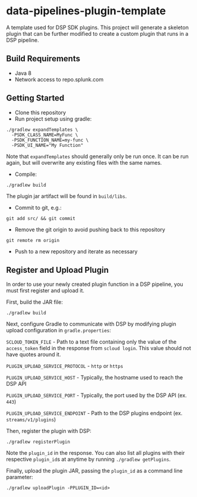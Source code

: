 # data-pipelines-plugin-template

A template used for DSP SDK plugins. This project will generate a skeleton plugin that can be further modified
to create a custom plugin that runs in a DSP pipeline.

## Build Requirements

* Java 8
* Network access to repo.splunk.com

## Getting Started

* Clone this repository
* Run project setup using gradle:

```
./gradlew expandTemplates \
  -PSDK_CLASS_NAME=MyFunc \
  -PSDK_FUNCTION_NAME=my-func \
  -PSDK_UI_NAME="My Function"
```

Note that `expandTemplates` should generally only be run once. It can be run again, but will overwrite any existing files
with the same names.

* Compile:

```
./gradlew build
```

The plugin jar artifact will be found in `build/libs`.

* Commit to git, e.g.:

```
git add src/ && git commit
```

* Remove the git origin to avoid pushing back to this repository

```
git remote rm origin
```

* Push to a new repository and iterate as necessary

## Register and Upload Plugin

In order to use your newly created plugin function in a DSP pipeline, you must first register and upload it.

First, build the JAR file:
```
./gradlew build
```

Next, configure Gradle to communicate with DSP by modifying plugin upload configuration in `gradle.properties`:

`SCLOUD_TOKEN_FILE` - Path to a text file containing only the value of the `access_token` field in the response from `scloud login`. This value should not have quotes around it.

`PLUGIN_UPLOAD_SERVICE_PROTOCOL` - `http` or `https`

`PLUGIN_UPLOAD_SERVICE_HOST` - Typically, the hostname used to reach the DSP API

`PLUGIN_UPLOAD_SERVICE_PORT` - Typically, the port used by the DSP API (ex. `443`)

`PLUGIN_UPLOAD_SERVICE_ENDPOINT` - Path to the DSP plugins endpoint (ex. `streams/v1/plugins`)

Then, register the plugin with DSP:
```
./gradlew registerPlugin
```

Note the `plugin_id` in the response. You can also list all plugins with their respective `plugin_id`s at anytime by running `./gradlew getPlugins`.

Finally, upload the plugin JAR, passing the `plugin_id` as a command line parameter:
```
./gradlew uploadPlugin -PPLUGIN_ID=<id>
```
